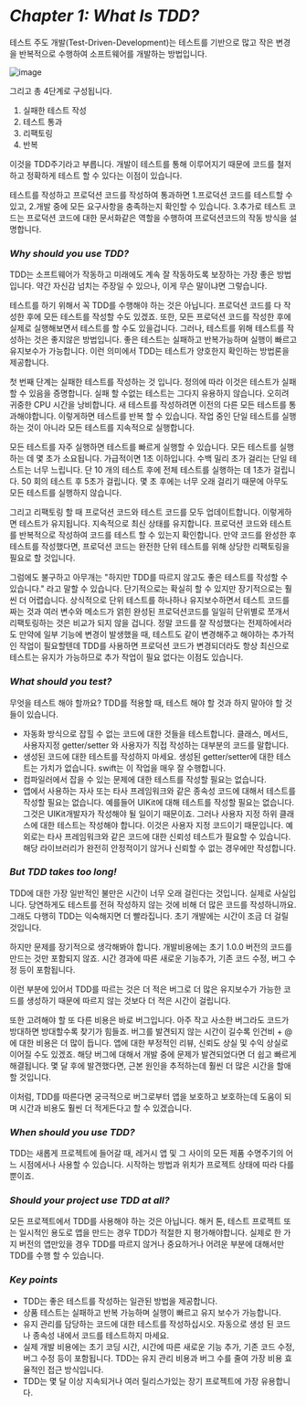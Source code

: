 # _Chapter 1: What Is TDD?_

테스트 주도 개발(Test-Driven-Development)는 테스트를 기반으로 많고 작은 변경을 반복적으로 수행하여 소프트웨어를 개발하는 방법입니다.   
        
![image](https://user-images.githubusercontent.com/60660894/91351063-9c7a1500-e822-11ea-8a4f-ca2a5f96293a.png)
        
그리고 총 4단계로 구성됩니다.   

1. 실패한 테스트 작성
2. 테스트 통과
3. 리팩토링
4. 반복 
        
이것을 TDD주기라고 부릅니다. 개발이 테스트를 통해 이루어지기 때문에 코드를 철저하고 정확하게 테스트 할 수 있다는 이점이 있습니다. 
       
테스트를 작성하고 프로덕션 코드를 작성하여 통과하면 1.프로덕션 코드를 테스트할 수 있고, 2.개발 중에 모든 요구사항을 충족하는지 확인할 수 있습니다. 3.추가로 테스트 코드는 프로덕션 코드에 대한 문서화같은 역할을 수행하여 프로덕션코드의 작동 방식을 설명합니다.

### _Why should you use TDD?_

TDD는 소프트웨어가 작동하고 미래에도 계속 잘 작동하도록 보장하는 가장 좋은 방법입니다. 약간 자신감 넘치는 주장일 수 있으나, 이게 무슨 말이냐면 그렇습니다. 
        
테스트를 하기 위해서 꼭 TDD를 수행해야 하는 것은 아닙니다. 프로덕션 코드를 다 작성한 후에 모든 테스트를 작성할 수도 있겠죠. 또한, 모든 프로덕션 코드를 작성한 후에 실제로 실행해보면서 테스트를 할 수도 있을겁니다. 그러나, 테스트를 위해 테스트를 작성하는 것은 좋지않은 방법입니다. 좋은 테스트는 실패하고 반복가능하며 실행이 빠르고 유지보수가 가능합니다. 이런 의미에서 TDD는 테스트가 양호한지 확인하는 방법론을 제공합니다. 

첫 번째 단계는 실패한 테스트를 작성하는 것 입니다. 정의에 따라 이것은 테스트가 실패 할 수 있음을 증명합니다. 실패 할 수없는 테스트는 그다지 유용하지 않습니다. 오히려 귀중한 CPU 시간을 낭비합니다. 새 테스트를 작성하려면 이전의 다른 모든 테스트를 통과해야합니다. 이렇게하면 테스트를 반복 할 수 있습니다. 작업 중인 단일 테스트를 실행하는 것이 아니라 모든 테스트를 지속적으로 실행합니다. 
        
모든 테스트를 자주 실행하면 테스트를 빠르게 실행할 수 있습니다. 모든 테스트를 실행하는 데 몇 초가 소요됩니다. 가급적이면 1초 이하입니다. 수백 밀리 초가 걸리는 단일 테스트는 너무 느립니다. 단 10 개의 테스트 후에 전체 테스트를 실행하는 데 1초가 걸립니다. 50 회의 테스트 후 5초가 걸립니다. 몇 초 후에는 너무 오래 걸리기 때문에 아무도 모든 테스트를 실행하지 않습니다.
        
그리고 리팩토링 할 때 프로덕션 코드와 테스트 코드를 모두 업데이트합니다. 이렇게하면 테스트가 유지됩니다. 지속적으로 최신 상태를 유지합니다. 프로덕션 코드와 테스트를 반복적으로 작성하여 코드를 테스트 할 수 있는지 확인합니다. 만약 코드를 완성한 후 테스트를 작성했다면, 프로덕션 코드는 완전한 단위 테스트를 위해 상당한 리팩토링을 필요로 할 것입니다.
        
그럼에도 불구하고 아무개는 "하지만 TDD를 따르지 않고도 좋은 테스트를 작성할 수 있습니다." 라고 말할 수 있습니다. 단기적으로는 확실히 할 수 있지만 장기적으로는 훨씬 더 어렵습니다. 상식적으로 단위 테스트를 하나하나 유지보수하면서 테스트 코드를 짜는 것과 여러 변수와 메소드가 얽힌 완성된 프로덕션코드를 일일히 단위별로 쪼개서 리팩토링하는 것은 비교가 되지 않을 겁니다. 정말 코드를 잘 작성했다는 전제하에서라도 만약에 일부 기능에 변경이 발생했을 때, 테스트도 같이 변경해주고 해야하는 추가적인 작업이 필요할텐데 TDD를 사용하면 프로덕션 코드가 변경되더라도 항상 최신으로 테스트는 유지가 가능하므로 추가 작업이 필요 없다는 이점도 있습니다.

        
### _What should you test?_

무엇을 테스트 해야 할까요? TDD를 적용할 때, 테스트 해야 할 것과 하지 말아야 할 것들이 있습니다.      
- 자동화 방식으로 잡힐 수 없는 코드에 대한 것들을 테스트합니다. 클래스, 메서드, 사용자지정 getter/setter 와 사용자가 직접 작성하는 대부분의 코드를 말합니다. 
- 생성된 코드에 대한 테스트를 작성하지 마세요. 생성된 getter/setter에 대한 테스트는 가치가 없습니다. swift는 이 작업을 매우 잘 수행합니다. 
- 컴파일러에서 잡을 수 있는 문제에 대한 테스트를 작성할 필요는 없습니다.
- 앱에서 사용하는 자사 또는 타사 프레임워크와 같은 종속성 코드에 대해서 테스트를 작성할 필요는 없습니다. 예를들어 UIKit에 대해 테스트를 작성할 필요는 없습니다. 그것은 UIKit개발자가 작성해야 될 일이기 때문이죠. 그러나 사용자 지정 하위 클래스에 대한 테스트는 작성해야 합니다. 이것은 사용자 지정 코드이기 때문입니다. 예외로는 타사 프레임워크와 같은 코드에 대한 신뢰성 테스트가 필요할 수 있습니다. 해당 라이브러리가 완전히 안정적이기 않거나 신뢰할 수 없는 경우에만 작성합니다. 
        
        
### _But TDD takes too long!_
        
TDD에 대한 가장 일반적인 불만은 시간이 너무 오래 걸린다는 것입니다. 실제로 사실입니다. 당연하게도 테스트를 전혀 작성하지 않는 것에 비해 더 많은 코드를 작성하니까요. 그래도 다행히 TDD는 익숙해지면 더 빨라집니다. 초기 개발에는 시간이 조금 더 걸릴 것입니다.
        
하지만 문제를 장기적으로 생각해봐야 합니다. 개발비용에는 초기 1.0.0 버전의 코드를 만드는 것만 포함되지 않죠. 시간 경과에 따른 새로운 기능추가, 기존 코드 수정, 버그 수정 등이 포함됩니다. 
        
이런 부분에 있어서 TDD를 따르는 것은 더 적은 버그로 더 많은 유지보수가 가능한 코드를 생성하기 때문에 따르지 않는 것보다 더 적은 시간이 걸립니다. 
        
또한 고려해야 할 또 다른 비용은 바로 버그입니다. 아주 작고 사소한 버그라도 코드가 방대하면 방대할수록 찾기가 힘들죠. 버그를 발견되지 않는 시간이 길수록 인건비 + @ 에 대한 비용은 더 많이 듭니다. 앱에 대한 부정적인 리뷰, 신뢰도 상실 및 수익 상실로 이어질 수도 있겠죠. 해당 버그에 대해서 개발 중에 문제가 발견되었다면 더 쉽고 빠르게 해결됩니다. 몇 달 후에 발견했다면, 근본 원인을 추적하는데 훨씬 더 많은 시간을 할애할 것입니다. 

이처럼, TDD를 따른다면 궁극적으로 버그로부터 앱을 보호하고 보호하는데 도움이 되며 시간과 비용도 훨씬 더 적게든다고 할 수 있겠습니다. 

        
### _When should you use TDD?_
        
TDD는 새롭게 프로젝트에 들어갈 때, 레거시 앱 및 그 사이의 모든 제품 수명주기의 어느 시점에서나 사용할 수 있습니다. 시작하는 방법과 위치가 프로젝트 상태에 따라 다를 뿐이죠. 
        
### _Should your project use TDD at all?_
        
모든 프로젝트에서 TDD를 사용해야 하는 것은 아닙니다. 해커 톤, 테스트 프로젝트 또는 일시적인 용도로 앱을 만드는 경우 TDD가 적절한 지 평가해야합니다. 실제로 한 가지 버전의 앱만있을 경우 TDD를 따르지 않거나 중요하거나 어려운 부분에 대해서만 TDD를 수행 할 수 있습니다.
        
### _Key points_
        
- TDD는 좋은 테스트를 작성하는 일관된 방법을 제공합니다.      
- 상품 테스트는 실패하고 반복 가능하며 실행이 빠르고 유지 보수가 가능합니다.        
- 유지 관리를 담당하는 코드에 대한 테스트를 작성하십시오. 자동으로 생성 된 코드 나 종속성 내에서 코드를 테스트하지 마세요.     
- 실제 개발 비용에는 초기 코딩 시간, 시간에 따른 새로운 기능 추가, 기존 코드 수정, 버그 수정 등이 포함됩니다. TDD는 유지 관리 비용과 버그 수를 줄여 가장 비용 효율적인 접근 방식입니다.     
- TDD는 몇 달 이상 지속되거나 여러 릴리스가있는 장기 프로젝트에 가장 유용합니다.        


